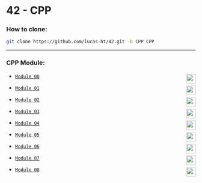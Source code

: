 # 42 - CPP

### How to clone:
``` bash
git clone https://github.com/lucas-ht/42.git -b CPP CPP
```

---
### CPP Module:

* [`Module 00`](../../tree/CPP/Module-00) <a href="#"><img height="25" align="right" src="https://img.shields.io/badge/100%25-success"/><a/>

* [`Module 01`](../../tree/CPP/Module-01) <a href="#"><img height="25" align="right" src="https://img.shields.io/badge/100%25-success"/><a/>

* [`Module 02`](../../tree/CPP/Module-02) <a href="#"><img height="25" align="right" src="https://img.shields.io/badge/80%25-success"/><a/>

* [`Module 03`](../../tree/CPP/Module-03) <a href="#"><img height="25" align="right" src="https://img.shields.io/badge/100%25-success"/><a/>

* [`Module 04`](../../tree/CPP/Module-04) <a href="#"><img height="25" align="right" src="https://img.shields.io/badge/80%25-success"/><a/>

* [`Module 05`](../../tree/CPP/Module-05) <a href="#"><img height="25" align="right" src="https://img.shields.io/badge/100%25-success"/><a/>

* [`Module 06`](../../tree/CPP/Module-06) <a href="#"><img height="25" align="right" src="https://img.shields.io/badge/100%25-success"/><a/>

* [`Module 07`](../../tree/CPP/Module-07) <a href="#"><img height="25" align="right" src="https://img.shields.io/badge/100%25-success"/><a/>

* [`Module 08`](../../tree/CPP/Module-08) <a href="#"><img height="25" align="right" src="https://img.shields.io/badge/100%25-success"/><a/>
